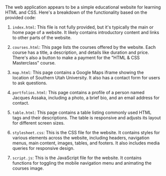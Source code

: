 The web application appears to be a simple educational website for learning HTML and CSS. Here's a breakdown of the functionality based on the provided code:

1. `index.html`: This file is not fully provided, but it's typically the main or home page of a website. It likely contains introductory content and links to other parts of the website.

2. `courses.html`: This page lists the courses offered by the website. Each course has a title, a description, and details like duration and price. There's also a button to make a payment for the "HTML & CSS Masterclass" course.

3. `map.html`: This page contains a Google Maps iframe showing the location of Southern Utah University. It also has a contact form for users to ask questions.

4. `portfolios.html`: This page contains a profile of a person named Jacques Assaka, including a photo, a brief bio, and an email address for contact.

5. `table.html`: This page contains a table listing commonly used HTML tags and their descriptions. The table is responsive and adjusts its layout for different screen sizes.

6. `stylesheet.css`: This is the CSS file for the website. It contains styles for various elements across the website, including headers, navigation menus, main content, images, tables, and footers. It also includes media queries for responsive design.

7. `script.js`: This is the JavaScript file for the website. It contains functions for toggling the mobile navigation menu and animating the courses image.

